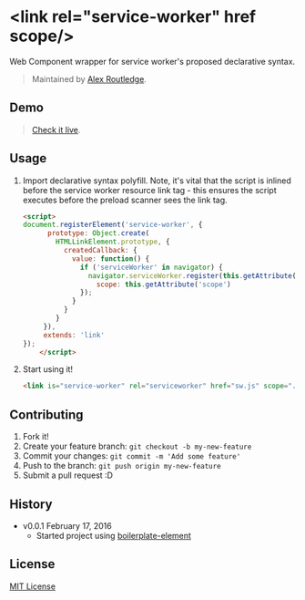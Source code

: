 # &lt;link rel="service-worker" href scope/&gt;

Web Component wrapper for service worker's proposed declarative syntax.

> Maintained by [Alex Routledge](https://github.com/alexroutledge).

## Demo

> [Check it live](https://alexroutledge.github.io/serviceworker/index.html).

## Usage

1. Import declarative syntax polyfill. Note, it's vital that the script is inlined before the service worker resource link tag - this ensures the script executes before the preload scanner sees the link tag.

	```html
	<script>
	document.registerElement('service-worker', {
    	  prototype: Object.create(
      	    HTMLLinkElement.prototype, {
              createdCallback: {
                value: function() {
                  if ('serviceWorker' in navigator) {
                    navigator.serviceWorker.register(this.getAttribute('href'), {
                      scope: this.getAttribute('scope')
                  });
                }
              }
            }
         }),
         extends: 'link'
  	});
        </script>
	```

2. Start using it!

	```html
	<link is="service-worker" rel="serviceworker" href="sw.js" scope="./"/>
	```

## Contributing

1. Fork it!
2. Create your feature branch: `git checkout -b my-new-feature`
3. Commit your changes: `git commit -m 'Add some feature'`
4. Push to the branch: `git push origin my-new-feature`
5. Submit a pull request :D

## History

* v0.0.1 February 17, 2016
	* Started project using [boilerplate-element](https://github.com/customelements/boilerplate-element)

## License

[MIT License](http://opensource.org/licenses/MIT)
